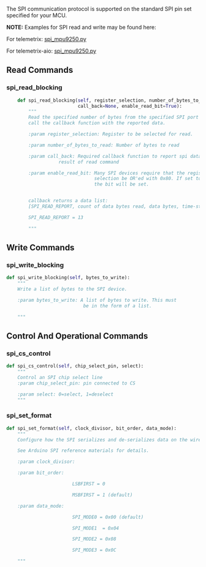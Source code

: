 The SPI communication protocol is supported on the standard SPI pin set specified for 
your MCU.

**NOTE:** Examples for SPI read and write may be found here:

For telemetrix: [spi_mpu9250.py](https://github.com/MrYsLab/telemetrix/blob/master/examples/spi_mpu9250.py)

For telemetrix-aio: [spi_mpu9250.py](https://github.com/MrYsLab/telemetrix-aio/blob/master/examples/spi_mpu9250.py)

## Read Commands

### spi_read_blocking
```python
    def spi_read_blocking(self, register_selection, number_of_bytes_to_read,
                          call_back=None, enable_read_bit=True):
        """
        Read the specified number of bytes from the specified SPI port and
        call the callback function with the reported data.

        :param register_selection: Register to be selected for read.

        :param number_of_bytes_to_read: Number of bytes to read

        :param call_back: Required callback function to report spi data as a
                   result of read command

        :param enable_read_bit: Many SPI devices require that the register
                                selection be OR'ed with 0x80. If set to True
                                the bit will be set.


        callback returns a data list:
        [SPI_READ_REPORT, count of data bytes read, data bytes, time-stamp]

        SPI_READ_REPORT = 13

        """
```

## Write Commands

### spi_write_blocking
```python
def spi_write_blocking(self, bytes_to_write):
    """
    Write a list of bytes to the SPI device.

    :param bytes_to_write: A list of bytes to write. This must
                            be in the form of a list.

    """
```

## Control And Operational Commands

### spi_cs_control
```python
def spi_cs_control(self, chip_select_pin, select):
    """
    Control an SPI chip select line
    :param chip_select_pin: pin connected to CS

    :param select: 0=select, 1=deselect
    """
```

### spi_set_format
```python
def spi_set_format(self, clock_divisor, bit_order, data_mode):
    """
    Configure how the SPI serializes and de-serializes data on the wire.

    See Arduino SPI reference materials for details.

    :param clock_divisor:

    :param bit_order:

                        LSBFIRST = 0

                        MSBFIRST = 1 (default)

    :param data_mode:

                        SPI_MODE0 = 0x00 (default)

                        SPI_MODE1  = 0x04

                        SPI_MODE2 = 0x08

                        SPI_MODE3 = 0x0C

    """
```
